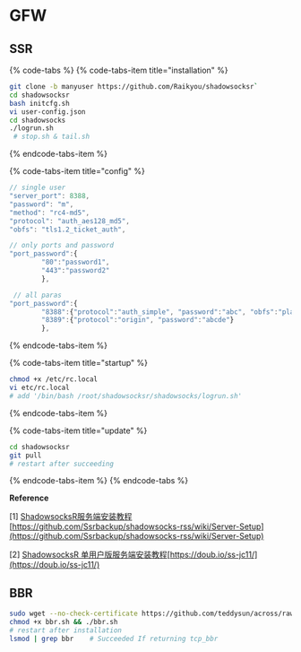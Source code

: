 # GFW

## SSR

{% code-tabs %}
{% code-tabs-item title="installation" %}
```bash
git clone -b manyuser https://github.com/Raikyou/shadowsocksr`
cd shadowsocksr
bash initcfg.sh
vi user-config.json
cd shadowsocks
./logrun.sh  # stop.sh & tail.sh
```
{% endcode-tabs-item %}

{% code-tabs-item title="config" %}
```javascript
// single user
"server_port": 8388,
"password": "m",
"method": "rc4-md5",
"protocol": "auth_aes128_md5",
"obfs": "tls1.2_ticket_auth",

// only ports and password
"port_password":{
        "80":"password1",
        "443":"password2"
        },

 // all paras   
"port_password":{
        "8388":{"protocol":"auth_simple", "password":"abc", "obfs":"plain", "obfs_param":""},
        "8389":{"protocol":"origin", "password":"abcde"}
        },
```
{% endcode-tabs-item %}

{% code-tabs-item title="startup" %}
```bash
chmod +x /etc/rc.local
vi etc/rc.local
# add '/bin/bash /root/shadowsocksr/shadowsocks/logrun.sh'
```
{% endcode-tabs-item %}

{% code-tabs-item title="update" %}
```bash
cd shadowsocksr
git pull
# restart after succeeding
```
{% endcode-tabs-item %}
{% endcode-tabs %}

**Reference**

\[1\] [ShadowsocksR服务端安装教程](https://github.com/Ssrbackup/shadowsocks-rss/wiki/Server-Setup)[https://github.com/Ssrbackup/shadowsocks-rss/wiki/Server-Setup](https://github.com/Ssrbackup/shadowsocks-rss/wiki/Server-Setup)

\[2\] [ShadowsocksR 单用户版服务端安装教程](https://doub.io/ss-jc11/)[https://doub.io/ss-jc11/](https://doub.io/ss-jc11/)

## BBR

```bash
sudo wget --no-check-certificate https://github.com/teddysun/across/raw/master/bbr.sh 
chmod +x bbr.sh && ./bbr.sh
# restart after installation
lsmod | grep bbr    # Succeeded If returning tcp_bbr
```



